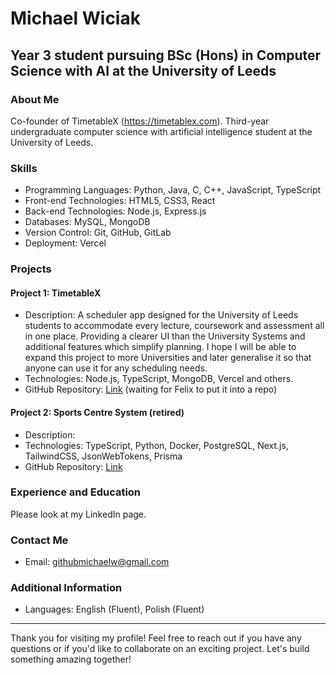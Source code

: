 # Michael Wiciak

## Year 3 student pursuing BSc (Hons) in Computer Science with AI at the University of Leeds 

### About Me
Co-founder of TimetableX (https://timetablex.com).
Third-year undergraduate computer science with artificial intelligence student at the University of Leeds.

### Skills
- Programming Languages: Python, Java, C, C++, JavaScript, TypeScript
- Front-end Technologies: HTML5, CSS3, React 
- Back-end Technologies: Node.js, Express.js
- Databases: MySQL, MongoDB
- Version Control: Git, GitHub, GitLab
- Deployment: Vercel

### Projects

#### Project 1: TimetableX
- Description: A scheduler app designed for the University of Leeds students to accommodate every lecture, coursework and assessment all in one place. Providing a clearer UI than the University Systems and additional features which simplify planning. I hope I will be able to expand this project to more Universities and later generalise it so that anyone can use it for any scheduling needs. 
- Technologies: Node.js, TypeScript, MongoDB, Vercel and others.
- GitHub Repository: [Link](https://github.com/username/project1) (waiting for Felix to put it into a repo)

#### Project 2: Sports Centre System (retired)
- Description: 
- Technologies: TypeScript, Python, Docker, PostgreSQL, Next.js, TailwindCSS, JsonWebTokens, Prisma
- GitHub Repository: [Link](https://github.com/MichaelWiciak/SportsCentreManagementSystem)

### Experience and Education

Please look at my LinkedIn page.

### Contact Me
- Email: githubmichaelw@gmail.com

### Additional Information
- Languages: English (Fluent), Polish (Fluent)

---

Thank you for visiting my profile! Feel free to reach out if you have any questions or if you'd like to collaborate on an exciting project. Let's build something amazing together!
